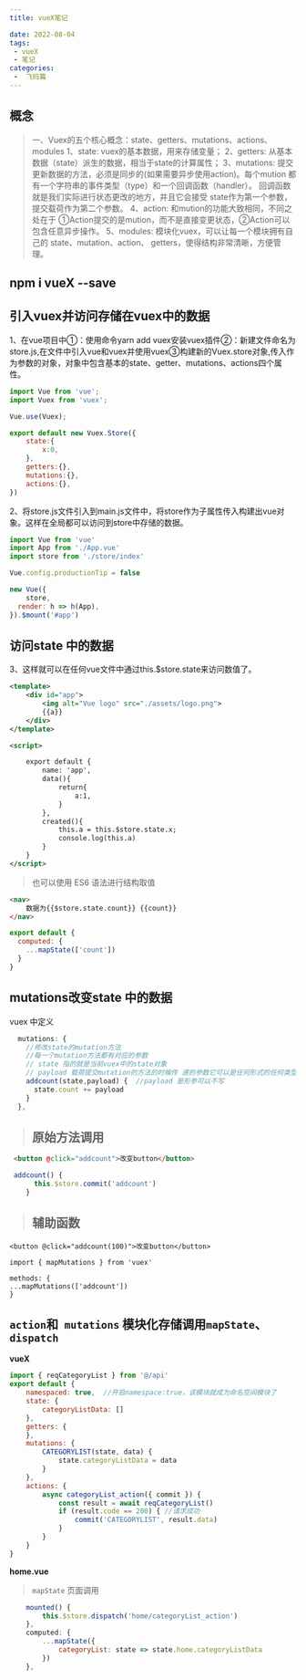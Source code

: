 ```yaml
---
title: vueX笔记

date: 2022-08-04
tags:
 - vueX
 - 笔记
categories:
 -  飞码篇
---
```


## 概念

>一、Vuex的五个核心概念：state、getters、mutations、actions、modules
>1、state: vuex的基本数据，用来存储变量；
>2、getters: 从基本数据（state）派生的数据，相当于state的计算属性；
>3、mutations: 提交更新数据的方法，必须是同步的(如果需要异步使用action)。每个mution 都有一个字符串的事件类型（type）和一个回调函数（handler）。
>回调函数就是我们实际进行状态更改的地方，并且它会接受 state作为第一个参数，提交载荷作为第二个参数。
>4、action: 和mution的功能大致相同，不同之处在于 ①Action提交的是mution，而不是直接变更状态，②Action可以包含任意异步操作。
>5、modules: 模块化vuex，可以让每一个模块拥有自己的 state、mutation、action、 getters，使得结构非常清晰，方便管理。



## npm i vueX --save

## 引入vuex并访问存储在vuex中的数据

1、在vue项目中①：使用命令yarn add vuex安装vuex插件②：新建文件命名为store.js,在文件中引入vue和vuex并使用vuex③构建新的Vuex.store对象,传入作为参数的对象，对象中包含基本的state、getter、mutations、actions四个属性。

```jsx
import Vue from 'vue';
import Vuex from 'vuex';

Vue.use(Vuex);

export default new Vuex.Store({
    state:{
        x:0,
    },
    getters:{},
    mutations:{},
    actions:{},
})
```

2、将store.js文件引入到main.js文件中，将store作为子属性传入构建出vue对象。这样在全局都可以访问到store中存储的数据。

```jsx
import Vue from 'vue'
import App from './App.vue'
import store from './store/index'

Vue.config.productionTip = false

new Vue({
    store,
  render: h => h(App),
}).$mount('#app')
```

## 访问state  中的数据

3、这样就可以在任何vue文件中通过this.$store.state来访问数值了。

```xml
<template>
    <div id="app">
        <img alt="Vue logo" src="./assets/logo.png">
        {{a}}
    </div>
</template>

<script>

    export default {
        name: 'app',
        data(){
            return{
                a:1,
            }
        },
        created(){
            this.a = this.$store.state.x;
            console.log(this.a)
        }
    }
</script>
```

> 也可以使用 ES6 语法进行结构取值

```html
<nav>
    数据为{{$store.state.count}} {{count}}
</nav>
```

```js
export default {
  computed: {
    ...mapState(['count'])
  }
}
```

## mutations改变state 中的数据

vuex 中定义

```js
  mutations: {
    //修改state的mutation方法
    //每一个mutation方法都有对应的参数
    // state 指的就是当前vuex中的state对象
    // payload 载荷提交mutation的方法的时候传 递的参数它可以是任何形式的任何类型的值
    addcount(state,payload) {  //payload 是形参可以不写
      state.count += payload
    }
  },
```

> ## 原始方法调用 

```html
 <button @click="addcount">改变button</button>
```

```js
 addcount() {
      this.$store.commit('addcount')
    }
```

> ##  辅助函数

```vue
<button @click="addcount(100)">改变button</button>

import { mapMutations } from 'vuex'

methods: {
...mapMutations(['addcount'])
}
```

## `action`和` mutations` 模块化存储调用`mapState`、`dispatch`

**vueX**

```js
import { reqCategoryList } from '@/api'
export default {
    namespaced: true,  //开启namespace:true，该模块就成为命名空间模块了
    state: {
        categoryListData: []
    },
    getters: {
    },
    mutations: {
        CATEGORYLIST(state, data) {
            state.categoryListData = data
        }
    },
    actions: {
        async categoryList_action({ commit }) {
            const result = await reqCategoryList()
            if (result.code == 200) { //请求成功
                commit('CATEGORYLIST', result.data)
            }
        }
    }
}
```

**home.vue**

> `mapState` 页面调用

```js
    mounted() {
        this.$store.dispatch('home/categoryList_action')
    },
    computed: {
        ...mapState({
            categoryList: state => state.home.categoryListData
        })
    },
```



